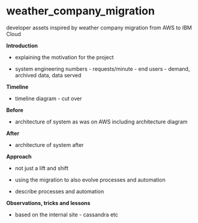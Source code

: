 # weather_company_migration
developer assets inspired by weather company migration from AWS to IBM Cloud


**Introduction**

- explaining the motivation for the project

- system engineering numbers - requests/minute - end users - demand,  archived data, data served

**Timeline**

- timeline diagram - cut over

**Before**

- architecture of system as was on AWS including architecture diagram

**After**

- architecture of system after

**Approach**

- not just a lift and shift

- using the migration to also evolve processes and automation

- describe processes and automation

**Observations, tricks and lessons**

- based on the internal site - cassandra etc
